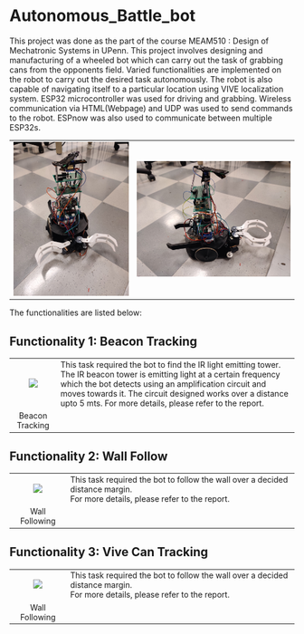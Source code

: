 # Autonomous_Battle_bot

This project was done as the part of the course MEAM510 : Design of Mechatronic Systems in UPenn. This project involves designing and manufacturing of a wheeled bot which can carry out the task of grabbing cans from the opponents field. Varied functionalities are implemented on the robot to carry out the desired task autonomously. The robot is also capable of navigating itself to a particular location using VIVE localization system. ESP32 microcontroller was used for driving and grabbing. Wireless communication via HTML(Webpage) and UDP was used to send commands to the robot. ESPnow was also used to communicate between multiple ESP32s.

<table>
  <tr>
      <td align = "center"> <img src="./Pictures/pic1.jpg"> </td>
<!--       <td align = "center"> <img src="./Pictures/pic2.jpg"> </td> -->
      <td align = "center"> <img src="./Pictures/pic3.jpg"> </td>
  </tr>
</table>

The functionalities are listed below:

## Functionality 1: Beacon Tracking
<table>
  <tr>
      <td align = "center"> <img src="./Pictures/beacon.gif"> </td>
      <td> This task required the bot to find the IR light emitting tower. <br> The IR beacon tower is emitting light at a certain frequency which the bot detects                using an amplification circuit and moves towards it. The circuit designed works over a distance upto 5 mts. For more details, please refer to the report. </td>
  </tr>
  <tr>
      <td align = "center"> Beacon Tracking</td>
  </tr>
</table>

## Functionality 2: Wall Follow

<table>
  <tr>
      <td align = "center"> <img src="./Pictures/wall_follow.gif"> </td>
      <td> This task required the bot to follow the wall over a decided distance margin. <br>  For more details, please refer to the report.</td>
  </tr>
  <tr>
      <td align = "center"> Wall Following</td>
  </tr>
</table>

## Functionality 3: Vive Can Tracking

<table>
  <tr>
      <td align = "center"> <img src="./Pictures/wall_follow.gif"> </td>
      <td> This task required the bot to follow the wall over a decided distance margin. <br>  For more details, please refer to the report.</td>
  </tr>
  <tr>
      <td align = "center"> Wall Following</td>
  </tr>
</table>
